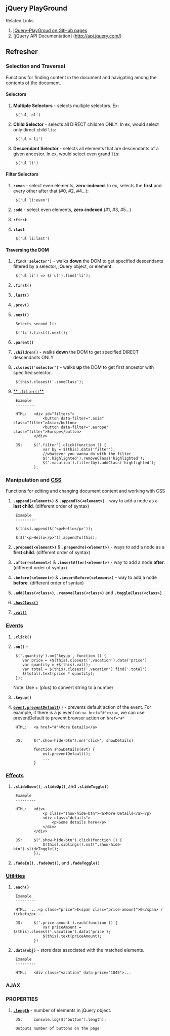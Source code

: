 ## jQuery PlayGround

Related Links

1. [jQuery-PlayGroud on GitHub pages](http://diliara.github.io/jQuery-PlayGround/)
1. [jQuery API Documentation] (http://api.jquery.com/)



## Refresher


### Selection and Traversal

Functions for finding content in the document and navigating among the contents of the document.
	
#### Selectors

1. **Multiple Selectors** - selects multiple selectors. Ex:
	
		$('ul, ol')
		
1. **Child Selector** - selects all DIRECT children ONLY. In ex, would select only direct child `li`s:
	
		$('ul > li')

1. **Descendant Selector** - selects all elements that are descendants of a given ancestor. In ex, would select even grand `li`s:
	
		$('ul li')
		
		
#### Filter Selectors

1. **`:even`** - select even elements, **zero-indexed**. In ex, selects the **first** and every other after that (#0, #2, #4...):
	
		$('ul li:even')

1. **`:odd`** - select even elements, **zero-indexed** (#1, #3, #5...)
	
1. **`:first`** 

1. **`:last`**
			
		$('ul li:last')


#### Traversing the DOM

1. **`.find('selector')`** - walks **down** the DOM to get specified descendants filtered by a selector, jQuery object, or element.
	
		$('ul li') => $('ul').find('li');

1. **`.first()`**

1. **`.last()`**

1. **`.prev()`**

1. **`.next()`**

		Selects second li:

		$('li').first().next();


1. **`.parent()`**

1. **`.children()`** - walks **down** the DOM to get specified DIRECT descendants ONLY

1. **`.closest('selector')`** - walks **up** the DOM to get first ancestor with specified selector.

	    $(this).closest('.someClass');
	    
1. [** `.filter()`**](http://api.jquery.com/filter/)

		Example
		---------
		
		HTML:   <div id="filters">
                	<button data-filter=".asia" class="filter">Asia</button>
                	<button data-filter=".europe" class="filter">Europe</button>
            	</div>
            	
        JS:  	$(".filter").click(function () {
        			var by = $(this).data('filter');
        			//whatever you wanna do with the filter
        			$('.highlighted').removeClass('highlighted');
        			$('.vacation').filter(by).addClass('highlighted');
    			);


	    
	    
	    


### Manipulation and [CSS](http://api.jquery.com/category/css/)

Functions for editing and changing document content and working with CSS

1. **`.append(<element>)`** & **`.appendTo(<element>)`** - way to add a node as a **last child**. (different order of syntax)

		Example
		---------

		$(this).append($('<p>Hello</p>'));

    	$($('<p>Hello</p>')).appendTo(this);

1. **`.prepend(<element>)`** & **`.prependTo(<element>)`** - ways to add a node as a **first child**. (different order of syntax)

1. **`.after(<element>)`** & **`.insertAfter(<element>)`** - way to add a node **after**. (different order of syntax)

1. **`.before(<element>)`** & **`.insertBefore(<element>)`** - way to add a node **before**. (different order of syntax)


1. **`.addClass(<class>)`**, **`.removeClass(<class>)`** and **`.toggleClass(<class>)`**




1. [**`.hasClass()`**](http://api.jquery.com/hasclass/) 

1. [**`.val()`**](http://api.jquery.com/val/)



### [Events](http://api.jquery.com/category/events/)

1. **`.click()`**

1. **`.on()`** -


        $('.quantity').on('keyup', function () {
           var price = +$(this).closest('.vacation').data('price')
           var quantity = +$(this).val();
           var total = $(this).closest('.vacation').find('.total');
           $(total).text(price * quantity);
        });

	Note: Use + (plus) to convert string to a number

1. **`.keyup()`**


1. [**`event.preventDefault()`**](http://api.jquery.com/event.preventdefault/) - prevents default action of the event. For example, if there is a js event on `<a href="#"></a>`, we can use preventDefault to prevent browser action on `href="#"`

		HTML: 	<a href="#">More Details</a>


		JS:		$(".show-hide-btn").on('click', showDetails)

				function showDetails(evt) {
    				evt.preventDefault();
    				...
				}






### [Effects](http://api.jquery.com/category/effects/)

1. **`.slideDown()`**, **`.slideUp()`**, and **`.slideToggle()`**

		Example
		---------

		HTML:   <div>
		            <p class="show-hide-btn"><a>More Details</a></p>
                    <div class="details">
                        <p>Some details here</p>
                    </div>
                </div>

        JS:     $(".show-hide-btn").click(function () {
                    $(this).siblings().not(".show-hide-btn").slideToggle();
                });


1. **`.fadeIn()`**, **`.fadeOut()`**, and **`.fadeToggle()`**



### [Utilities](http://api.jquery.com/category/utilities/)

1. **`.each()`**


		Example
		---------

		HTML:  ...<p class="price">$<span class="price-amount">0</span> / ticket</p>...

        JS:     $('.price-amount').each(function () {
                    var priceAmount = $(this).closest('.vacation').data('price');
                    $(this).text(priceAmount);
                })


1. **`.data(obj)`** - store data associated with the matched elements.

		Example
		---------

	 	HTML:   <div class="vacation" data-price="1845">...



### AJAX



### PROPERTIES

1. [**`.length`**](http://api.jquery.com/length/) - number of elements in jQuery object.

		JS: 	console.log($('button').length);
		
		Outputs number of buttons on the page